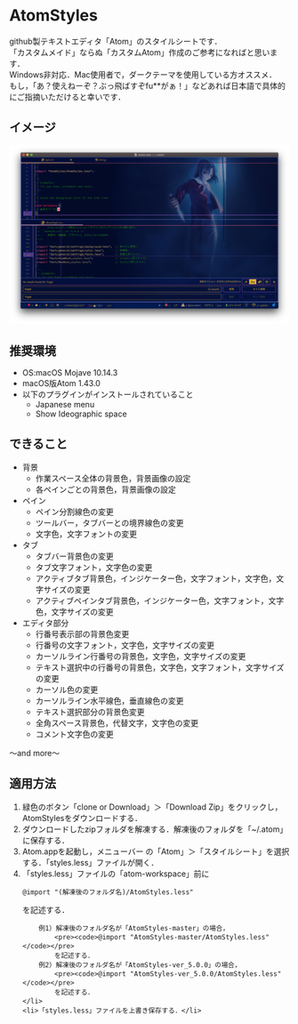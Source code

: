 <h1>AtomStyles</h1>

github製テキストエディタ「Atom」のスタイルシートです．<br>
「カスタムメイド」ならぬ「カスタムAtom」作成のご参考になればと思います．<br>
Windows非対応．Mac使用者で，ダークテーマを使用している方オススメ．<br>
もし，「あ？使えねーぞ？ぶっ飛ばすぞfu**がぁ！」などあれば日本語で具体的にご指摘いただけると幸いです．<br>

<h2>イメージ</h2>
<img src="img/ScreenShot.png" width="1000px"><br>

<h2>推奨環境</h2>
<ul>
    <li>OS:macOS Mojave 10.14.3</li>
    <li>macOS版Atom 1.43.0</li>
    <li>
        以下のプラグインがインストールされていること
        <ul>
            <li>Japanese menu</li>
            <li>Show Ideographic space</li>
        </ul>
    </li>
</ul>

<h2>できること</h2>
<ul>
    <li>
        背景
        <ul>
            <li>作業スペース全体の背景色，背景画像の設定</li>
            <li>各ペインごとの背景色，背景画像の設定</li>
        </ul>
    </li>
    <li>
        ペイン
        <ul>
            <li>ペイン分割線色の変更</li>
            <li>ツールバー，タブバーとの境界線色の変更</li>
            <li>文字色，文字フォントの変更</li>
        </ul>
    </li>
    <li>
        タブ
        <ul>
            <li>タブバー背景色の変更</li>
            <li>タブ文字フォント，文字色の変更</li>
            <li>アクティブタブ背景色，インジケーター色，文字フォント，文字色，文字サイズの変更</li>
            <li>アクティブペインタブ背景色，インジケーター色，文字フォント，文字色，文字サイズの変更</li>
        </ul>
    </li>
    <li>
        エディタ部分
        <ul>
            <li>行番号表示部の背景色変更</li>
            <li>行番号の文字フォント，文字色，文字サイズの変更</li>
            <li>カーソルライン行番号の背景色，文字色，文字サイズの変更</li>
            <li>テキスト選択中の行番号の背景色，文字色，文字フォント，文字サイズの変更</li>
            <li>カーソル色の変更</li>
            <li>カーソルライン水平線色，垂直線色の変更</li>
            <li>テキスト選択部分の背景色変更</li>
            <li>全角スペース背景色，代替文字，文字色の変更</li>
            <li>コメント文字色の変更</li>
        </ul>
    </li>
</ul>
〜and more〜

<h2>適用方法</h2>
<ol>
    <li>緑色のボタン「clone or Download」＞「Download Zip」をクリックし，AtomStylesをダウンロードする．</li>
    <li>ダウンロードしたzipフォルダを解凍する．解凍後のフォルダを「~/.atom」に保存する．</li>
    <li>Atom.appを起動し，メニューバー の「Atom」＞「スタイルシート」を選択する．「styles.less」ファイルが開く．</li>
    <li>
        「styles.less」ファイルの「atom-workspace」前に
        <pre><code>@import "(解凍後のフォルダ名)/AtomStyles.less"</code></pre>
        を記述する．

        例1）解凍後のフォルダ名が「AtomStyles-master」の場合，
            <pre><code>@import "AtomStyles-master/AtomStyles.less"</code></pre>
            を記述する．
        例2）解凍後のフォルダ名が「AtomStyles-ver_5.0.0」の場合，
            <pre><code>@import "AtomStyles-ver_5.0.0/AtomStyles.less"</code></pre>
            を記述する．
    </li>
    <li>「styles.less」ファイルを上書き保存する．</li>
</ol>
